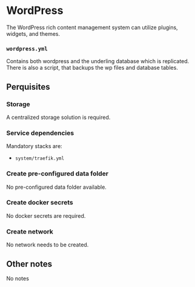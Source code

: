 # WordPress

The WordPress rich content management system can utilize plugins, widgets, and themes.

### `wordpress.yml`
Contains both wordpress and the underling database which is replicated. There is also a script, that backups the wp files and database tables.

## Perquisites
### Storage
A centralized storage solution is required.

### Service dependencies
Mandatory stacks are:
- `system/traefik.yml`

### Create pre-configured data folder
No pre-configured data folder available.

### Create docker secrets
No docker secrets are required.

### Create network
No network needs to be created.

## Other notes
No notes
